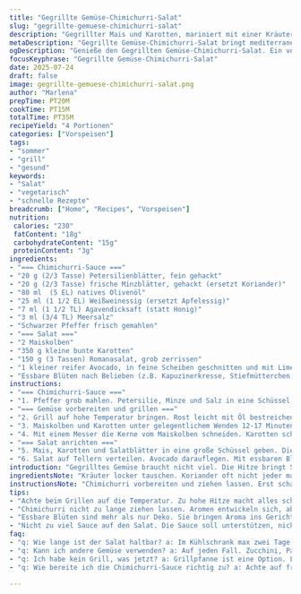 ```yaml
---
title: "Gegrillte Gemüse-Chimichurri-Salat"
slug: "gegrillte-gemuese-chimichurri-salat"
description: "Gegrillter Mais und Karotten, mariniert mit einer Kräutersauce aus Petersilie, Koriander, Olivenöl, Apfelessig und einem Hauch Agavendicksaft. Dazu Romana-Salat und Avocado. Mit essbaren Blüten dekoriert. Vegetarisch, glutenfrei, laktosefrei, ohne Nüsse und Eier. Eine frische, würzige Vorspeise mit einer mediterranen Note. Schnell zubereitet und flexibel im Gemüseanteil."
metaDescription: "Gegrillte Gemüse-Chimichurri-Salat bringt mediterranen Geschmack auf den Tisch. Frisches Gemüse, einfache Zubereitung. Perfekt für den Sommer."
ogDescription: "Genieße den Gegrillten Gemüse-Chimichurri-Salat. Ein vegetarisches Gericht voller Aromen. Ideal für heiße Tage und gesellige Anlässe."
focusKeyphrase: "Gegrillte Gemüse-Chimichurri-Salat"
date: 2025-07-24
draft: false
image: gegrillte-gemuese-chimichurri-salat.png
author: "Marlena"
prepTime: PT20M
cookTime: PT15M
totalTime: PT35M
recipeYield: "4 Portionen"
categories: ["Vorspeisen"]
tags:
- "sommer"
- "grill"
- "gesund"
keywords:
- "Salat"
- "vegetarisch"
- "schnelle Rezepte"
breadcrumb: ["Home", "Recipes", "Vorspeisen"]
nutrition: 
 calories: "230"
 fatContent: "18g"
 carbohydrateContent: "15g"
 proteinContent: "3g"
ingredients:
- "=== Chimichurri-Sauce ==="
- "20 g (2/3 Tasse) Petersilienblätter, fein gehackt"
- "20 g (2/3 Tasse) frische Minzblätter, gehackt (ersetzt Koriander)"
- "80 ml  (5 EL) natives Olivenöl"
- "25 ml (1 1/2 EL) Weißweinessig (ersetzt Apfelessig)"
- "7 ml (1 1/2 TL) Agavendicksaft (statt Honig)"
- "3 ml (3/4 TL) Meersalz"
- "Schwarzer Pfeffer frisch gemahlen"
- "=== Salat ==="
- "2 Maiskolben"
- "350 g kleine bunte Karotten"
- "150 g (3 Tassen) Romanasalat, grob zerrissen"
- "1 kleiner reifer Avocado, in feine Scheiben geschnitten und mit Limettensaft beträufelt"
- "Essbare Blüten nach Belieben (z.B. Kapuzinerkresse, Stiefmütterchen, Ringelblumen)"
instructions:
- "=== Chimichurri-Sauce ==="
- "1. Pfeffer grob mahlen. Petersilie, Minze und Salz in eine Schüssel geben. Öl, Essig, Agavendicksaft dazu. Zusammen mit Pfeffer verrühren. Beiseitestellen, damit die Aromen sich vermischen."
- "=== Gemüse vorbereiten und grillen ==="
- "2. Grill auf hohe Temperatur bringen. Rost leicht mit Öl bestreichen, damit nichts klebt."
- "3. Maiskolben und Karotten unter gelegentlichem Wenden 12-17 Minuten grillen. Die Karotten der Länge nach halbieren, damit sie gleichmäßiger garen und nicht verbrennen. Der Mais wird leicht karamellisiert. Danach abkühlen lassen."
- "4. Mit einem Messer die Kerne vom Maiskolben schneiden. Karotten schräg in Scheiben schneiden."
- "=== Salat anrichten ==="
- "5. Mais, Karotten und Salatblätter in eine große Schüssel geben. Die Hälfte der Chimichurri-Sauce unterheben. Abschmecken, wer mag salzen oder mehr Essig hinzufügen."
- "6. Salat auf Tellern verteilen. Avocado darauflegen. Mit essbaren Blüten bestreuen. Restliche Sauce dazu servieren."
introduction: "Gegrilltes Gemüse braucht nicht viel. Die Hitze bringt Süße raus, Röstaromen machen das knackige Gemüse interessant. Chimichurri, aber nicht klassisch, eher frisch mit Minze statt Koriander. Einfach das, was da ist. Limette passt zur Avocado. Salz nicht zu sparsam, aber auch nicht zu viel. Essbare Blüten pur, bunt. Macht aus der Schale einen Hingucker. Kohlrabi geht auch, wenn gerade da. Aufpassen beim Grill, schnell schwarz. Sojasauce? Fehl am Platz. Balsamico nicht notwendig, Essig braucht Klarheit. Knusprig, cremig, frisch. Sommer in der Schüssel."
ingredientsNote: "Kräuter locker tauschen. Koriander oft nicht jeder mag, Minze bringt Frische ohne Schärfe. Essig variieren, am besten mild und nicht zu süß. Agavendicksaft statt Honig für eine vegane Variante. Karotten und Mais gehören gegrillt, die Karotten halbieren oder dritteln, damit sie gar werden und nicht verbrennen. Avocado reif nehmen, Limettensaft schützt vor Braunwerden. Essbare Blüten nicht nur Zierde, auch Aroma. Für mehr Crunch kann klein geschnittene Gurke rein oder geröstete Kichererbsen oben drauf. Gute Olivenöle nehmen, am besten jemand gutes aus der Region. Olivenölsorte probieren, mal fruchtig, mal wieder nussig. Der Salat ist sehr wandelbar, je nach Saison. Mais durch Zucchini ersetzen, wenn im Sommer gerade keine frischen Maiskolben? Machbar. Wichtig: Sauce nicht zu viel, sonst erdrückt sie das Gemüse."
instructionsNote: "Chimichurri vorbereiten und ziehen lassen. Erst scharf an den Grill, Morailles-alles wird durch die Hitze süßer. Karotten kleinere Stücke schneiden, damit sie gar werden in der Kürze. Für mehr Aroma kann man die Karotten auch mit Kreuzkümmel bestreuen vor dem Grillen, aber nicht zu viel. Nach dem Grillen kurz abkühlen lassen, sonst verkocht der Salat später durch die Wärme. Avocado erst kurz vor dem Servieren dazugeben, sonst wird sie matschig oder braun. Blüten als letzte Zutat, vorsichtig mit Hantieren, zerdrücken oder zerreißen leicht bei Essblüten. Salat gut mischen, nicht zu viel Sauce, sonst wird er matschig. Reste vom Chimichurri eignet sich auch zum Dippen oder für gegrilltes Brot. Grillzeit je nach Hitzequelle anpassen. Wenn keine Grillsaison, geht auch eine Grillpfanne, dann etwas länger warten, bis sie Farbe bekommt. Mehr als eine Salatportion pro Person rechnen, schnell macht der Hunger mehr. Pfeffer frisch mahlen, Salz gut dosieren. Die Sauce trocken lagern, Gewürze frisch halten."
tips:
- "Achte beim Grillen auf die Temperatur. Zu hohe Hitze macht alles schnell schwarz. Mais sollte leicht karamellisiert sein. Karotten gut schneiden, damit sie gleichmäßig gar werden. Abkühlen lassen nach dem Grillen. Ansonsten wird der Salat matschig. Limette schützt Avocado vor Braunwerden. Multikulturelle Küche bringt Freude. Variiere die Kräuter, je nach Verfügbarkeit."
- "Chimichurri nicht zu lange ziehen lassen. Aromen entwickeln sich, aber nicht übertreiben. Frisch gemahlener Pfeffer gibt Intensität. Olivenöl ist wichtig. Qualität zählt. Versuche verschiedene Sorten. Mit Essig dosieren. Jeder hat einen anderen Geschmack. Balsamico ist nicht nötig. Immer wieder nach Geschmack anpassen."
- "Essbare Blüten sind mehr als nur Deko. Sie bringen Aroma ins Gericht. Kapuzinerkresse ist scharf, aber einzigartig. Voller Geschmack. Berücksichtige die Saison. Diverse Gemüsesorten verwenden. Zucchini im Sommer? Oder Kohlrabi? Kreativität ist gefragt. Karotten können auch mit anderen Gewürzen experimentiert werden. So vielfältig."
- "Nicht zu viel Sauce auf den Salat. Die Sauce soll unterstützen, nicht erdrücken. Zu viel macht das Gericht schwer. Praxistipp: Reste von der Chimichurri-Sauce gut aufbewahren. Als Dip perfekt für Brot oder Gemüse. Achte auf Grillzeit. Kommt ganz auf die Hitze an. Mit Grillpfanne geht das auch. Muss man anpassen. Wenn weniger Zeit, Karotten kleiner schneiden."
faq:
- "q: Wie lange ist der Salat haltbar? a: Im Kühlschrank max zwei Tage. Frisches Gemüse zieht Feuchtigkeit. Vor allem Avocado wird schnell matschig. Essbare Blüten sind schnell vergänglich. Darum erst kurz vorher hinzufügen oder ganz weglassen."
- "q: Kann ich andere Gemüse verwenden? a: Auf jeden Fall. Zucchini, Paprika oder Aubergine. Alles geht. Saisonale Möglichkeiten nutzen. Es macht den Salat abwechslungsreich. Verändere die Textur und den Geschmack je nach Auswahl. Karotten und Mais sind klassisch, aber nicht die einzigen."
- "q: Ich habe kein Grill, was jetzt? a: Grillpfanne ist eine Option. Länger warten, bis sie Farbe zeigen. Stadion geht auch im Ofen. Die Funktion der Hitze bleibt gleich. Küche bleibt flexibel. Thermisch garen ist auch möglich. Keine Ausreden."
- "q: Wie bereite ich die Chimichurri-Sauce richtig zu? a: Achte auf frische Kräuter. Pfeffer vorher mahlen. Öl und Essig gut mischen. Lass sie ziehen für mehr Geschmack. Bei Bedarf mit Salz und Pfeffer nachjustieren. Experimentiere mit der Säure."

---
```

